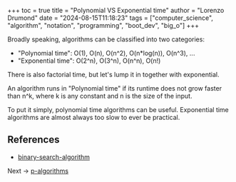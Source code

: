+++
toc = true
title = "Polynomial VS Exponential time"
author = "Lorenzo Drumond"
date = "2024-08-15T11:18:23"
tags = ["computer_science",  "algorithm",  "notation",  "programming",  "boot_dev",  "big_o"]
+++



Broadly speaking, algorithms can be classified into two categories:

- "Polynomial time": O(1), O(n), O(n^2), O(n*log(n)), O(n^3), ...
- "Exponential time": O(2^n), O(3^n), O(n^n), O(n!)

There is also factorial time, but let's lump it in together with exponential.

An algorithm runs in "Polynomial time" if its runtime does not grow faster than n^k, where k is any constant and n is the size of the input.

To put it simply, polynomial time algorithms can be useful. Exponential time algorithms are almost always too slow to ever be practical.

## References
- [binary-search-algorithm](/wiki/binary-search-algorithm/)

Next -> [p-algorithms](/wiki/p-algorithms/)
